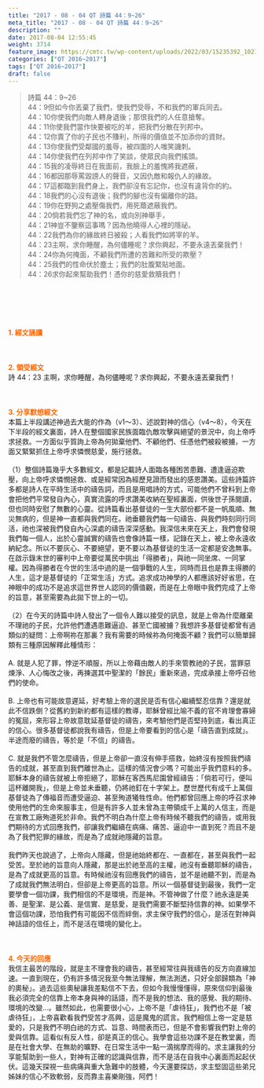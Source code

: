 ```yaml
---
title: "2017 - 08 - 04 QT 詩篇 44：9~26"
meta_title: "2017 - 08 - 04 QT 詩篇 44：9~26"
description: ""
date: 2017-08-04 12:55:45
weight: 3714
feature_image: https://cmtc.tw/wp-content/uploads/2022/03/15235392_10211799862337740_180693556567566654_o-1.webp
categories: ["QT 2016~2017"]
tags: ["QT 2016~2017"]
draft: false
---
```


<blockquote>詩篇 44：9~26<br />
44：9但如今你丟棄了我們，使我們受辱，不和我們的軍兵同去。<br />
44：10你使我們向敵人轉身退後；那恨我們的人任意搶奪。<br />
44：11你使我們當作快要被吃的羊，把我們分散在列邦中。<br />
44：12你賣了你的子民也不賺利，所得的價值並不加添你的資財。<br />
44：13你使我們受鄰國的羞辱，被四圍的人嗤笑譏刺。<br />
44：14你使我們在列邦中作了笑談，使眾民向我們搖頭。<br />
44：15我的凌辱終日在我面前，我臉上的羞愧將我遮蔽，<br />
44：16都因那辱罵毀謗人的聲音，又因仇敵和報仇人的緣故。<br />
44：17這都臨到我們身上，我們卻沒有忘記你，也沒有違背你的約。<br />
44：18我們的心沒有退後；我們的腳也沒有偏離你的路。<br />
44：19你在野狗之處壓傷我們，用死蔭遮蔽我們。<br />
44：20倘若我們忘了神的名，或向別神舉手，<br />
44：21神豈不鑒察這事嗎？因為他曉得人心裡的隱祕。<br />
44：22我們為你的緣故終日被殺；人看我們如將宰的羊。<br />
44：23主啊，求你睡醒，為何儘睡呢？求你興起，不要永遠丟棄我們！<br />
44：24你為何掩面，不顧我們所遭的苦難和所受的欺壓？<br />
44：25我們的性命伏於塵土；我們的肚腹緊貼地面。<br />
44：26求你起來幫助我們！憑你的慈愛救贖我們！</blockquote><br />
&nbsp;<br />
<br />
&nbsp;<br />
<br />
<span style="color: #ff6600;"><strong>1. </strong><strong>經文誦讀</strong></span><br />
<br />
<span style="color: #ff6600;"><strong> </strong></span><br />
<br />
<span style="color: #ff6600;"><strong>2. </strong><strong>領受經文<br />
</strong></span>詩 44：23 主啊，求你睡醒，為何儘睡呢？求你興起，不要永遠丟棄我們！<br />
<br />
&nbsp;<br />
<br />
<span style="color: #ff6600;"><strong>3. 分享默想經文<br />
</strong></span>本篇上半段講述神過去大能的作為（v1～3）、述說對神的信心（v4～8），今天在下半段的經文裏面，詩人在整個國家民族面臨仇敵攻擊與絕望的景況中，向上帝呼求拯救。一方面似乎質詢上帝為何拋棄他們、不顧他們、任憑他們被殺被擄，一方面又緊緊抓住上帝呼求憐憫慈愛，施行拯救。<br />
<br />
（1）整個詩篇幾乎大多數經文，都是記載詩人面臨各種困苦患難、遭逢逼迫欺壓，向上帝呼求憐憫拯救、或是經常因為經歷見證而發出的感恩讚美。這些詩篇許多都是詩人在平時生活中的禱告詞，而且是用唱詩的方式，可能他們不曾料到上帝會把他們平常發自內心，真實流露的呼求讚美收納在聖經裏面，供後世子孫閱讀，但也同時安慰了無數的心靈。從詩篇看出基督徒的一生大部份都不是一帆風順、無災無病的，但是神一直都與我們同在。祂垂聽我們每一句禱告、與我們時刻同行同活，祂也深被我們發自內心深處的禱告深深感動。我深信未來在天上，我們會發現我們每一個人，出於心靈誠實的禱告也會像詩篇一樣，記錄在天上，被上帝永遠收納紀念。所以不要灰心、不要絕望，更不要以為基督徒的生活一定都是安逸無事。在啟示錄末世的審判中上帝要從萬民中挑出「得勝者」，與祂一同坐席、一同掌權。因為得勝者在今世的生活中過的是一個爭戰的人生，同時而且也是靠主得勝的人生，這才是基督徒的「正常生活」方式。追求成功神學的人都應該好好省思，在神眼中的成功不是追求這世界世人認同的價值觀，而是在上帝眼中我們完成了上帝的旨意，甚至需要為此拋下世上的一切。<br />
<br />
（2）在今天的詩篇中詩人發出了一個令人難以接受的訊息，就是上帝為什麼離棄不理祂的子民，允許他們遭遇患難逼迫、甚至亡國被擄？我想許多基督徒都曾有過類似的疑問：上帝啊祢在那裏？我有需要的時候祢為何掩面不顧？我們可以簡單歸類有三種原因解釋此種情形：<br />
<br />
A. 就是人犯了罪，悖逆不順服，所以上帝藉由敵人的手來管教祂的子民，當罪惡煉淨、人心悔改之後，再揀選其中聖潔的「餘民」重新來過，完成承接上帝呼召他們的使命。<br />
<br />
B. 上帝也有可能故意遲延，好考驗上帝的選民是否有信心繼續堅忍信靠？還是就此不信跌倒？從舊約到新約都有這樣的教導，耶穌曾經比喻不義的官不肯理會寡婦的冤屈，來形容上帝故意耽延基督徒的禱告，來考驗他們是否堅持到底，看出真正的信心。很多基督徒都說我有禱告，但是上帝要看到的信心是「禱告直到成就」。半途而廢的禱告，等於是「不信」的禱告。<br />
<br />
C. 就是我們不管怎麼禱告，但是上帝卻一直沒有伸手搭救，始終沒有按照我們禱告的成就，甚至直到我們離世為止。這樣的情況會少嗎？可能出乎我們意料的多。耶穌本身的禱告就被上帝拒絕了，耶穌在客西馬尼園曾經禱告：「倘若可行，便叫這杯離開我」，但是上帝並未垂聽，仍將祂釘在十字架上。歷世歷代有成千上萬個基督徒為了傳福音而遭受逼迫、甚至殉道犧牲性命。他們都曾回應上帝的呼召求神使用他們的生命來服事主，但是有許多人並未曾為主帶領成千上萬的人信主，而是在宣教工廠殉道死於非命。我們不明白為什麼上帝有時候不聽我們的禱告，或用我們期待的方式回應我們，卻讓我們繼續在病痛、痛苦、逼迫中一直到死？而且不是為了我們犯罪的緣故，而是為了成就祂隱藏的旨意。<br />
<br />
我們昨天也說過了，上帝向人隱藏，但是祂始終都在、一直都在，甚至與我們一起受苦。至於祂的旨意向人隱藏，那是出於祂至高的主權，祂沒有垂聽耶穌的禱告，是為了成就更高的旨意。有時候祂沒有回應我們的禱告，並不是祂聽不到，而是為了成就我們無法明白，但卻是上帝更高的旨意。所以一個基督徒到最後，我們一定要學會一個功課，我們相信的不是環境，而是神。不管神做了什麼？祂永遠是美善、是聖潔、是公義、是信實、是慈愛，是我們需要不斷堅持信靠的神。如果學不會這個功課，恐怕我們有可能因不信而絆倒，求主保守我們的信心，是活在對神與神話語的信任上，而不是活在環境的變化上。<br />
<br />
&nbsp;<br />
<br />
<span style="color: #ff6600;"><strong>4. 今天的回應<br />
</strong></span>我信主最苦的階段，就是主不理會我的禱告，甚至經常往與我禱告的反方向直線加速。一直到現在，仍有許多情況我至今無法理解，無法測透，只好全部歸類為「神的奧秘」。過去這些奧秘讓我差點信不下去，但如今我慢慢懂得，原來信仰到最後我必須完全的信靠上帝本身與神的話語，而不是我的想法、我的感覺、我的期待、環境的改變…。雖然如此，也需要很小心，上帝不是「虐待狂」，我們也不是「被虐待狂」，上帝喜歡看我們受苦才高興，這是魔鬼的謊言。我們相信上帝一定是慈愛的，只是我們不明白祂的方式、旨意、時間表而已，但是不會影響我們對上帝的愛與信靠。這看似有反人性，卻是真正的信心。我學會這些功課不是在教堂裏，而是在社會大學、在無助的曠野、在日常生活中一點一滴揣摩而得的。求主讓我的分享能幫助到一些人，對神有正確的認識與信靠，而不是活在自我中心裏面而起起伏伏。這幾天探視一些病痛與重大急難中的肢體，今天還要探訪，求主堅固這些弟兄姊妹的信心不致軟弱，反而靠主喜樂剛強，阿們！
        